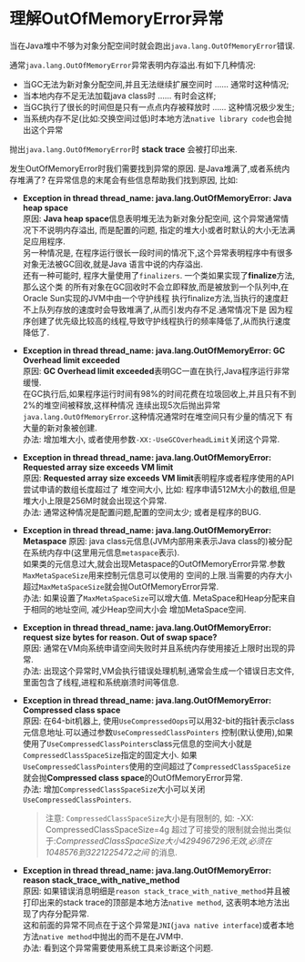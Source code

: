 # 理解OutOfMemoryError异常

当在Java堆中不够为对象分配空间时就会跑出`java.lang.OutOfMemoryError`错误.

通常`java.lang.OutOfMemoryError`异常表明内存溢出.有如下几种情况:
  * 当GC无法为新对象分配空间,并且无法继续扩展空间时 ...... 通常时这种情况;
  * 当本地内存不足无法加载java class时 ...... 有时会这样;
  * 当GC执行了很长的时间但是只有一点点内存被释放时 ...... 这种情况极少发生;
  * 当系统内存不足(比如:交换空间过低)时本地方法`native library code`也会抛出这个异常

抛出`java.lang.OutOfMemoryError`时 **stack trace** 会被打印出来.

发生OutOfMemoryError时我们需要找到异常的原因. 是Java堆满了,或者系统内存堆满了?
在异常信息的末尾会有些信息帮助我们找到原因, 比如:
  * **Exception in thread thread_name: java.lang.OutOfMemoryError: Java heap space**   
    原因: **Java heap space**信息表明堆无法为新对象分配空间, 这个异常通常情况下不说明内存溢出,
    而是配置的问题, 指定的堆大小或者时默认的大小无法满足应用程序.  
    另一种情况是, 在程序运行很长一段时间的情况下,这个异常表明程序中有很多对象无法被GC回收,就是Java
    语言中说的内存溢出.   
    还有一种可能时, 程序大量使用了`finalizers`. 一个类如果实现了**finalize**方法, 那么这个类
    的所有对象在GC回收时不会立即释放,而是被放到一个队列中,在Oracle Sun实现的JVM中由一个守护线程
    执行finalize方法,当执行的速度赶不上队列存放的速度时会导致堆满了,从而引发内存不足.通常情况下是
    因为程序创建了优先级比较高的线程,导致守护线程执行的频率降低了,从而执行速度降低了.  

  * **Exception in thread thread_name: java.lang.OutOfMemoryError: GC Overhead limit exceeded**  
    原因: **GC Overhead limit exceeded**表明GC一直在执行,Java程序运行非常缓慢.    
    在GC执行后,如果程序运行时间有98%的时间花费在垃圾回收上,并且只有不到2%的堆空间被释放,这样种情况
    连续出现5次后抛出异常`java.lang.OutOfMemoryError`.这种情况通常时在堆空间只有少量的情况下
    有大量的新对象被创建.    
    办法: 增加堆大小, 或者使用参数`-XX:-UseGCOverheadLimit`关闭这个异常.   

  * **Exception in thread thread_name: java.lang.OutOfMemoryError: Requested array size exceeds VM limit**   
    原因: **Requested array size exceeds VM limit**表明程序或者程序使用的API尝试申请的数组长度超过了
    堆空间大小, 比如: 程序申请512M大小的数组,但是堆大小上限是256M时就会出现这个异常.    
    办法: 通常这种情况是配置问题,配置的空间太少; 或者是程序的BUG.       

  * **Exception in thread thread_name: java.lang.OutOfMemoryError: Metaspace**
    原因: java class元信息(JVM内部用来表示Java class的)被分配在系统内存中(这里用元信息`metaspace`表示).      
    如果类的元信息过大,就会出现Metaspace的OutOfMemoryError异常.参数`MaxMetaSpaceSize`用来控制元信息可以使用的
    空间的上限.当需要的内存大小超过`MaxMetaSpaceSize`就会抛OutOfMemoryError异常.      
    办法: 如果设置了`MaxMetaSpaceSize`可以增大值. MetaSpace和Heap分配来自于相同的地址空间, 减少Heap空间大小会
    增加MetaSpace空间.     

  * **Exception in thread thread_name: java.lang.OutOfMemoryError: request size bytes for reason. Out of swap space?**    
    原因: 通常在VM向系统申请空间失败时并且系统内存使用接近上限时出现的异常.   
    办法: 出现这个异常时,VM会执行错误处理机制,通常会生成一个错误日志文件,里面包含了线程,进程和系统崩溃时间等信息.    

  * **Exception in thread thread_name: java.lang.OutOfMemoryError: Compressed class space**    
    原因: 在64-bit机器上, 使用`UseCompressedOops`可以用32-bit的指针表示class元信息地址.可以通过参数`UseCompressedClassPointers`
    控制(默认使用),如果使用了`UseCompressedClassPointers`class元信息的空间大小就是`CompressedClassSpaceSize`指定的固定大小.
    如果`UseCompressedClassPointers`使用的空间超过了`CompressedClassSpaceSize`就会抛**Compressed class space**的OutOfMemoryError异常.   
    办法: 增加`CompressedClassSpaceSize`大小可以关闭`UseCompressedClassPointers`.     
    > 注意: `CompressedClassSpaceSize`大小是有限制的, 如: -XX: CompressedClassSpaceSize=4g 超过了可接受的限制就会抛出类似于:_CompressedClassSpaceSize大小4294967296无效,必须在1048576到3221225472之间_ 的消息.   

  * **Exception in thread thread_name: java.lang.OutOfMemoryError: reason stack_trace_with_native_method**   
    原因: 如果错误消息明细是`reason stack_trace_with_native_method`并且被打印出来的stack trace的顶部是本地方法`native method`,
    这表明本地方法出现了内存分配异常.     
    这和前面的异常不同点在于这个异常是`JNI`(`java native interface`)或者本地方法`native method`中抛出的而不是在JVM中.     
    办法: 看到这个异常需要使用系统工具来诊断这个问题.
